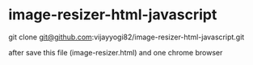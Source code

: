 # image-resizer-html-javascript

git clone git@github.com:vijayyogi82/image-resizer-html-javascript.git

after save this file (image-resizer.html) and one chrome browser
